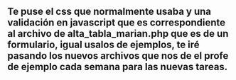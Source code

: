 ## Te puse el css que normalmente usaba y una validación en javascript que es correspondiente al archivo de alta_tabla_marian.php que es de un formulario, igual usalos de ejemplos, te iré pasando los nuevos archivos que nos de el profe de ejemplo cada semana para las nuevas tareas.
